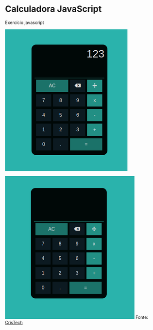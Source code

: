 # Calculadora JavaScript

Exercício javascript

![Calculadora Javascript](./calculadoraJavascript.png)

![Calculadora Javascript](./calculadoraJavascript.gif)
Fonte: [CrisTech](https://www.youtube.com/watch?v=g3xJhlxNPbw)